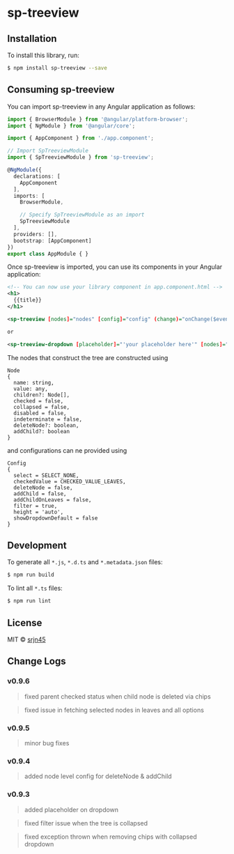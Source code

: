 # sp-treeview

## Installation

To install this library, run:

```bash
$ npm install sp-treeview --save
```

## Consuming sp-treeview

You can import sp-treeview in any Angular application as follows:

```typescript
import { BrowserModule } from '@angular/platform-browser';
import { NgModule } from '@angular/core';

import { AppComponent } from './app.component';

// Import SpTreeviewModule
import { SpTreeviewModule } from 'sp-treeview';

@NgModule({
  declarations: [
    AppComponent
  ],
  imports: [
    BrowserModule,

    // Specify SpTreeviewModule as an import
    SpTreeviewModule
  ],
  providers: [],
  bootstrap: [AppComponent]
})
export class AppModule { }
```

Once sp-treeview is imported, you can use its components in your Angular application:

```xml
<!-- You can now use your library component in app.component.html -->
<h1>
  {{title}}
</h1>

<sp-treeview [nodes]="nodes" [config]="config" (change)="onChange($event)" (delete)="onDelete($event)" (addChild)="onAddChild($event)"></sp-treeview>

or

<sp-treeview-dropdown [placeholder]="'your placeholder here'" [nodes]="nodes" [config]="config" (change)="onChange($event)" (delete)="onDelete($event)" (addChild)="onAddChild($event)"></sp-treeview-dropdown>
```

The nodes that construct the tree are constructed using

```
Node
{
  name: string,
  value: any,
  children?: Node[],
  checked = false,
  collapsed = false,
  disabled = false,
  indeterminate = false,
  deleteNode?: boolean,
  addChild?: boolean
}
```

and configurations can ne provided using

```
Config
{
  select = SELECT_NONE,
  checkedValue = CHECKED_VALUE_LEAVES,
  deleteNode = false,
  addChild = false,
  addChildOnLeaves = false,
  filter = true,
  height = 'auto',
  showDropdownDefault = false
}
```
## Development

To generate all `*.js`, `*.d.ts` and `*.metadata.json` files:

```bash
$ npm run build
```

To lint all `*.ts` files:

```bash
$ npm run lint
```

## License

MIT © [srjn45](mailto:srajanpathak45@gmail.com)


## Change Logs

### v0.9.6

> fixed parent checked status when child node is deleted via chips

> fixed issue in fetching selected nodes in leaves and all options

### v0.9.5

> minor bug fixes

### v0.9.4

> added node level config for deleteNode & addChild

### v0.9.3

> added placeholder on dropdown

> fixed filter issue when the tree is collapsed

> fixed exception thrown when removing chips with collapsed dropdown